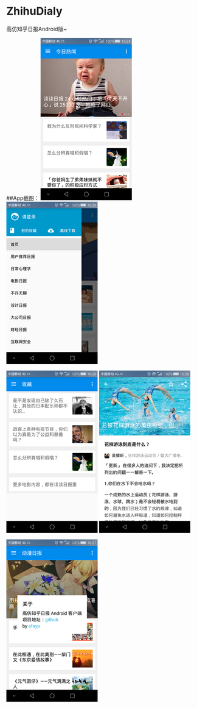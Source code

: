 
# ZhihuDialy
高仿知乎日报Android版~

##App截图：
![](screenshorts/s1.png)
![](screenshorts/s2.png)

![](screenshorts/s3.png)
![](screenshorts/s4.png)

![](screenshorts/s5.png)

